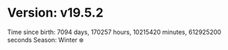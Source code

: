 # Version: v19.5.2
Time since birth: 7094 days, 170257 hours, 10215420 minutes, 612925200 seconds
Season: Winter ❄️
